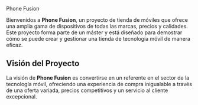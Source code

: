 Phone Fusion

Bienvenidos a **Phone Fusion**, un proyecto de tienda de móviles que ofrece una amplia gama de dispositivos de todas las marcas, precios y calidades. Este proyecto forma parte de un máster y está diseñado para demostrar cómo se puede crear y gestionar una tienda de tecnología móvil de manera eficaz.

## Visión del Proyecto

La visión de **Phone Fusion** es convertirse en un referente en el sector de la tecnología móvil, ofreciendo una experiencia de compra inigualable a través de una oferta variada, precios competitivos y un servicio al cliente excepcional.
